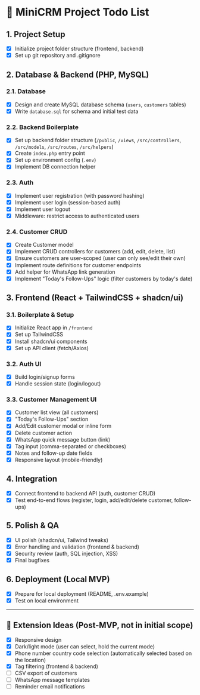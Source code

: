 # 📝 MiniCRM Project Todo List

## 1. Project Setup

-   [x] Initialize project folder structure (frontend, backend)
-   [x] Set up git repository and .gitignore

## 2. Database & Backend (PHP, MySQL)

### 2.1. Database

-   [x] Design and create MySQL database schema (`users`, `customers` tables)
-   [x] Write `database.sql` for schema and initial test data

### 2.2. Backend Boilerplate

-   [x] Set up backend folder structure (`/public`, `/views`, `/src/controllers`, `/src/models`, `/src/routes`, `/src/helpers`)
-   [x] Create `index.php` entry point
-   [x] Set up environment config (`.env`)
-   [x] Implement DB connection helper

### 2.3. Auth

-   [x] Implement user registration (with password hashing)
-   [x] Implement user login (session-based auth)
-   [x] Implement user logout
-   [x] Middleware: restrict access to authenticated users

### 2.4. Customer CRUD

-   [x] Create Customer model
-   [x] Implement CRUD controllers for customers (add, edit, delete, list)
-   [x] Ensure customers are user-scoped (user can only see/edit their own)
-   [x] Implement route definitions for customer endpoints
-   [x] Add helper for WhatsApp link generation
-   [x] Implement "Today's Follow-Ups" logic (filter customers by today's date)

## 3. Frontend (React + TailwindCSS + shadcn/ui)

### 3.1. Boilerplate & Setup

-   [x] Initialize React app in `/frontend`
-   [x] Set up TailwindCSS
-   [x] Install shadcn/ui components
-   [x] Set up API client (fetch/Axios)

### 3.2. Auth UI

-   [x] Build login/signup forms
-   [x] Handle session state (login/logout)

### 3.3. Customer Management UI

-   [x] Customer list view (all customers)
-   [x] "Today's Follow-Ups" section
-   [x] Add/Edit customer modal or inline form
-   [x] Delete customer action
-   [x] WhatsApp quick message button (link)
-   [x] Tag input (comma-separated or checkboxes)
-   [x] Notes and follow-up date fields
-   [x] Responsive layout (mobile-friendly)

## 4. Integration

-   [x] Connect frontend to backend API (auth, customer CRUD)
-   [x] Test end-to-end flows (register, login, add/edit/delete customer, follow-ups)

## 5. Polish & QA

-   [x] UI polish (shadcn/ui, Tailwind tweaks)
-   [x] Error handling and validation (frontend & backend)
-   [x] Security review (auth, SQL injection, XSS)
-   [x] Final bugfixes

## 6. Deployment (Local MVP)

-   [x] Prepare for local deployment (README, .env.example)
-   [x] Test on local environment

---

## 🚀 Extension Ideas (Post-MVP, not in initial scope)

-   [x] Responsive design
-   [x] Dark/light mode (user can select, hold the current mode)
-   [x] Phone number country code selection (automatically selected based on the location)
-   [x] Tag filtering (frontend & backend)
-   [ ] CSV export of customers
-   [ ] WhatsApp message templates
-   [ ] Reminder email notifications
